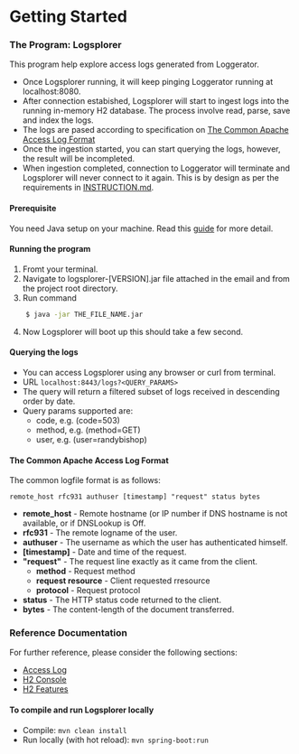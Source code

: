 # Getting Started

### The Program: Logsplorer

This program help explore access logs generated from Loggerator. 
* Once Logsplorer running, it will keep pinging Loggerator running at localhost:8080. 
* After connection estabished, Logsplorer will start to ingest logs into the running in-memory H2 database. The process involve read, parse, save and index the logs.
* The logs are pased according to specification on [The Common Apache Access Log Format](https://www.w3.org/Daemon/User/Config/Logging.html)
* Once the ingestion started, you can start querying the logs, however, the result will be incompleted.
* When ingestion completed, connection to Loggerator will terminate and Logsplorer will never connect to it again. This is by design as per the requirements in [INSTRUCTION.md](https://github.com/supredee76/logsplorer/blob/master/INSTRUCTIONS.md).

#### Prerequisite
You need Java setup on your machine. Read this [guide](https://www.wikihow.com/Run-a-.Jar-Java-File) for more detail.

#### Running the program
1. Fromt your terminal.
2. Navigate to logsplorer-[VERSION].jar file attached in the email and from the project root directory.
3. Run command
```bash
    $ java -jar THE_FILE_NAME.jar
```
4. Now Logsplorer will boot up this should take a few second.

#### Querying the logs
* You can access Logsplorer using any browser or curl from terminal.
* URL `localhost:8443/logs?<QUERY_PARAMS>`
* The query will return a filtered subset of logs received in descending order by date.
* Query params supported are:
    * code, e.g. (code=503)
    * method, e.g. (method=GET)
    * user, e.g. (user=randybishop)

#### The Common Apache Access Log Format
The common logfile format is as follows:

    remote_host rfc931 authuser [timestamp] "request" status bytes
* __remote_host__ - Remote hostname (or IP number if DNS hostname is not available, or if DNSLookup is Off.
* __rfc931__ - The remote logname of the user.
* __authuser__ - The username as which the user has authenticated himself.
* __[timestamp]__ - Date and time of the request.
* __"request"__ - The request line exactly as it came from the client.
    * __method__ - Request method
    * __request resource__ - Client requested rresource
    * __protocol__ - Request protocol
* __status__ - The HTTP status code returned to the client.
* __bytes__ - The content-length of the document transferred.

### Reference Documentation
For further reference, please consider the following sections:

* [Access Log](https://www.w3.org/Daemon/User/Config/Logging.html)
* [H2 Console](http://localhost:8443/h2-console)
* [H2 Features](http://www.h2database.com/html/features.html)

#### To compile and run Logsplorer locally
* Compile: `mvn clean install`
* Run locally (with hot reload): `mvn spring-boot:run` 